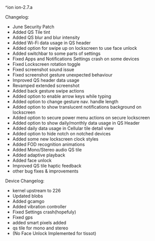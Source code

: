 ^ion
ion-2.7.a

 Changelog:
- June Security Patch
- Added QS Tile tint
- Added QS blur and blur intensity
- Added Wi-Fi data usage in QS header
- Added option for swipe up on lockscreen to use face unlock
- Added switchbar to some parts of settings
- Fixed Apps and Notifications Settings crash on some devices
- Fixed Lockscreen rotation toggle
- Fixed screenshot sound issue
- Fixed screenshot gesture unexpected behaviour
- Improved QS header data usage
- Revamped extended screenshot
- Added back gesture swipe actions
- Added option to enable arrow keys while typing
- Added option to change gesture nav. handle length
- Added option to show translucent notifications background on lockscreen
- Added option to secure power menu actions on secure lockscreen
- Added option to show daily/monthly data usage in QS Header
- Added daily data usage in Cellular tile detail view
- Added option to hide notch on notched devices
- Added some new lockscreen clock styles
- Added FOD recognition animations
- Added Mono/Stereo audio QS tile
- Added adaptive playback
- Added face unlock
- Improved QS tile haptic feedback
- other bug fixes & improvements

 Device Changelog:
- kernel upstream to 226
- Updated blobs
- Added gcamgo
- Added vibration controller
- Fixed Settings crash(hopefuly)
- Fixed gps
- added smart pixels added
- qs tile for mono and stereo
- (No Face Unlock Implemented for tissot)
